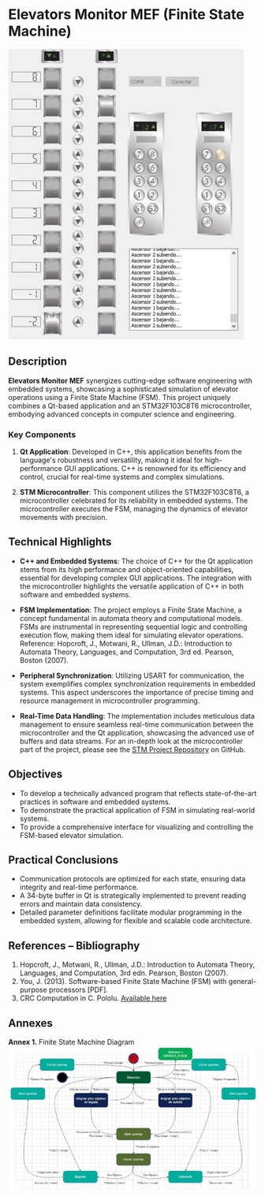 
# Elevators Monitor MEF (Finite State Machine)

![](./img/WORKING.png)

## Description
**Elevators Monitor MEF** synergizes cutting-edge software engineering with embedded systems, showcasing a sophisticated simulation of elevator operations using a Finite State Machine (FSM). This project uniquely combines a Qt-based application and an STM32F103C8T6 microcontroller, embodying advanced concepts in computer science and engineering.

### Key Components
1. **Qt Application**: Developed in C++, this application benefits from the language's robustness and versatility, making it ideal for high-performance GUI applications. C++ is renowned for its efficiency and control, crucial for real-time systems and complex simulations.

2. **STM Microcontroller**: This component utilizes the STM32F103C8T6, a microcontroller celebrated for its reliability in embedded systems. The microcontroller executes the FSM, managing the dynamics of elevator movements with precision.

## Technical Highlights
- **C++ and Embedded Systems**: The choice of C++ for the Qt application stems from its high performance and object-oriented capabilities, essential for developing complex GUI applications. The integration with the microcontroller highlights the versatile application of C++ in both software and embedded systems.

- **FSM Implementation**: The project employs a Finite State Machine, a concept fundamental in automata theory and computational models. FSMs are instrumental in representing sequential logic and controlling execution flow, making them ideal for simulating elevator operations. Reference: Hopcroft, J., Motwani, R., Ullman, J.D.: Introduction to Automata Theory, Languages, and Computation, 3rd ed. Pearson, Boston (2007).

- **Peripheral Synchronization**: Utilizing USART for communication, the system exemplifies complex synchronization requirements in embedded systems. This aspect underscores the importance of precise timing and resource management in microcontroller programming.

- **Real-Time Data Handling**: The implementation includes meticulous data management to ensure seamless real-time communication between the microcontroller and the Qt application, showcasing the advanced use of buffers and data streams. For an in-depth look at the microcontroller part of the project, please see the [STM Project Repository](https://github.com/miguelanruiz/elevators-mcu-stm32) on GitHub.


## Objectives
- To develop a technically advanced program that reflects state-of-the-art practices in software and embedded systems.
- To demonstrate the practical application of FSM in simulating real-world systems.
- To provide a comprehensive interface for visualizing and controlling the FSM-based elevator simulation.

## Practical Conclusions
- Communication protocols are optimized for each state, ensuring data integrity and real-time performance.
- A 34-byte buffer in Qt is strategically implemented to prevent reading errors and maintain data consistency.
- Detailed parameter definitions facilitate modular programming in the embedded system, allowing for flexible and scalable code architecture.

## References – Bibliography
1. Hopcroft, J., Motwani, R., Ullman, J.D.: Introduction to Automata Theory, Languages, and Computation, 3rd edn. Pearson, Boston (2007).
2. You, J. (2013). Software-based Finite State Machine (FSM) with general-purpose processors [PDF].
3. CRC Computation in C. Pololu. [Available here](https://www.pololu.com/docs/0J44/6.7.6)

## Annexes
**Annex 1.** Finite State Machine Diagram
![](./img/MEF.jpeg)

